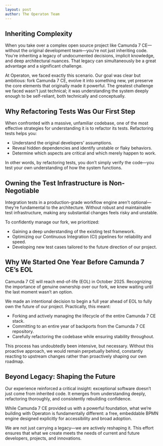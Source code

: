 ```yaml
---
layout: post
author: The Operaton Team
---
```


## Inheriting Complexity

When you take over a complex open source project like Camunda 7 CE—without the original development team—you're not just inheriting code. You're inheriting a legacy of undocumented decisions, implicit knowledge, and deep architectural nuances. That legacy can simultaneously be a great advantage and a significant challenge.

At Operaton, we faced exactly this scenario. Our goal was clear but ambitious: fork Camunda 7 CE, evolve it into something new, yet preserve the core elements that originally made it powerful. The greatest challenge we faced wasn't just technical; it was understanding the system deeply enough to be self-reliant, both technically and conceptually.

## Why Refactoring Tests Was Our First Step

When confronted with a massive, unfamiliar codebase, one of the most effective strategies for understanding it is to refactor its tests. Refactoring tests helps you:

- Understand the original developers' assumptions.
- Reveal hidden dependencies and identify unstable or flaky behaviors.
- Determine which aspects are critical and which merely happen to work.

In other words, by refactoring tests, you don’t simply verify the code—you test your own understanding of how the system functions.

## Owning the Test Infrastructure is Non-Negotiable

Integration tests in a production-grade workflow engine aren't optional—they’re fundamental to the architecture. Without robust and maintainable test infrastructure, making any substantial changes feels risky and unstable.

To confidently manage our fork, we prioritized:

- Gaining a deep understanding of the existing test framework.
- Optimizing our Continuous Integration (CI) pipelines for reliability and speed.
- Developing new test cases tailored to the future direction of our project.

## Why We Started One Year Before Camunda 7 CE’s EOL

Camunda 7 CE will reach end-of-life (EOL) in October 2025. Recognizing the importance of genuine ownership over our fork, we knew waiting until the last moment wasn’t an option.

We made an intentional decision to begin a full year ahead of EOL to fully own the future of our project. Practically, this meant:

- Forking and actively managing the lifecycle of the entire Camunda 7 CE stack.
- Committing to an entire year of backports from the Camunda 7 CE repository.
- Carefully refactoring the codebase while ensuring stability throughout.

This process has undoubtedly been intensive, but necessary. Without this proactive approach, we would remain perpetually behind, constantly reacting to upstream changes rather than proactively shaping our own roadmap.

## Beyond Legacy: Shaping the Future

Our experience reinforced a critical insight: exceptional software doesn’t just come from inherited code. It emerges from understanding deeply, refactoring thoroughly, and consistently rebuilding confidence.

While Camunda 7 CE provided us with a powerful foundation, what we’re building with Operaton is fundamentally different: a free, embeddable BPMN engine designed explicitly for accessibility and broad adoption.

We are not just carrying a legacy—we are actively reshaping it. This effort ensures that what we create meets the needs of current and future developers, projects, and innovations.
